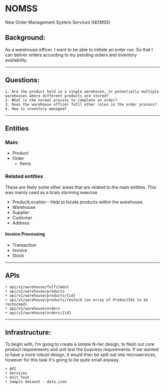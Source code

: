 # NOMSS
New Order Management System Services (NOMSS)

## Background:

As a warehouse officer.
I want to be able to initiate an order run.
So that I can deliver orders according to my pending orders and inventory availability.

---
## Questions:
    1. Are the product held in a single warehouse, or potentially multiple warehouses where different products are stored?
    2. What is the normal process to complete an order?
    3. Does the warehouse officer fufil other roles in the order process?
    4. How is inventory managed?

---

## Entities

### Main:
- Product
- Order
    - Items

### Related entities
These are likely some other areas that are related to the main entities. This was mainly used as a brain storming exercise. 

  - ProductLocation – Help to locate products within the warehouse.
  - Warehouse
  - Supplier
  - Customer
  - Address 
  
  
   #### Invoice Processing
  - Transaction
  - Invoice
  - Stock

---
## APIs
    • api/v1/warehouse/fulfilment
    • api/v1/warehouse/products
    • api/v1/warehouse/products/{id}
    • api/v1/warehouse/products/restock (an array of ProductIds to be restocked)
    • api/v1/warehouse/orders
    • api/v1/warehouse/orders/{id}

---
## Infrastructure:

To begin with, I'm going to create a simple N-tier design, to flesh out core product requirements and unit test the business requirements. If we wanted to have a more robust design, it would then be split out into microservices, however for this task it's going to be quite small anyway.
    
    • API
    • Services
    • Unit Test
    • Sample dataset - data.json
